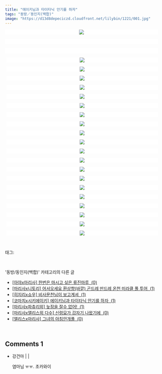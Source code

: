 ```yaml
---
title: "에이키님과 타이타닉 안기를 하자"
tags: "동방／동인지(백합)"
image: "https://d13d8depeciczd.cloudfront.net/lilybin/1221/001.jpg"
---
```

<div class="article">
<div class="area_view">
<p style="text-align: center; background: white"><img src="{{ site.imgserver12 }}/lilybin/1221/001.jpg"/><span style="color:#557a74; font-family:돋움; font-size:9pt">
</span></p><p style="text-align: justify; background: white">
 </p><p style="text-align: justify; background: white">
 </p><p style="text-align: center; background: white; margin-left: 3pt"><a href="http://img2.ruliweb.daum.net/mypi/gup/75/2670_2.jpg"><img src="{{ site.imgserver12 }}/lilybin/1221/002.jpg"/></a><span style="color:#333333; font-family:굴림; font-size:9pt">
</span></p><p style="text-align: center; background: white; margin-left: 3pt"><a href="http://img2.ruliweb.daum.net/mypi/gup/75/2670_3.jpg"><img src="{{ site.imgserver12 }}/lilybin/1221/003.jpg"/></a><span style="color:#333333; font-family:굴림; font-size:9pt">
</span></p><p style="text-align: center; background: white; margin-left: 3pt"><a href="http://img2.ruliweb.daum.net/mypi/gup/75/2670_4.jpg"><img src="{{ site.imgserver12 }}/lilybin/1221/004.jpg"/></a><span style="color:#333333; font-family:굴림; font-size:9pt">
</span></p><p style="text-align: center; background: white; margin-left: 3pt"><a href="http://img2.ruliweb.daum.net/mypi/gup/75/2670_5.jpg"><img src="{{ site.imgserver12 }}/lilybin/1221/005.jpg"/></a><span style="color:#333333; font-family:굴림; font-size:9pt">
</span></p><p style="text-align: center; background: white; margin-left: 3pt"><a href="http://img2.ruliweb.daum.net/mypi/gup/75/2670_6.jpg"><img src="{{ site.imgserver12 }}/lilybin/1221/006.jpg"/></a><span style="color:#333333; font-family:굴림; font-size:9pt">
</span></p><p style="text-align: center; background: white; margin-left: 3pt"><a href="http://img2.ruliweb.daum.net/mypi/gup/75/2670_7.jpg"><img src="{{ site.imgserver12 }}/lilybin/1221/007.jpg"/></a><span style="color:#333333; font-family:굴림; font-size:9pt">
</span></p><p style="text-align: center; background: white; margin-left: 3pt"><a href="http://img2.ruliweb.daum.net/mypi/gup/75/2670_8.jpg"><img src="{{ site.imgserver12 }}/lilybin/1221/008.jpg"/></a><span style="color:#333333; font-family:굴림; font-size:9pt">
</span></p><p style="text-align: center; background: white; margin-left: 3pt"><a href="http://img2.ruliweb.daum.net/mypi/gup/75/2670_9.jpg"><img src="{{ site.imgserver12 }}/lilybin/1221/009.jpg"/></a><span style="color:#333333; font-family:굴림; font-size:9pt">
</span></p><p style="text-align: center; background: white; margin-left: 3pt"><a href="http://img2.ruliweb.daum.net/mypi/gup/75/2670_10.jpg"><img src="{{ site.imgserver12 }}/lilybin/1221/010.jpg"/></a><span style="color:#333333; font-family:굴림; font-size:9pt">
</span></p><p style="text-align: center; background: white; margin-left: 3pt"><a href="http://img2.ruliweb.daum.net/mypi/gup/75/2670_11.jpg"><img src="{{ site.imgserver12 }}/lilybin/1221/011.jpg"/></a><span style="color:#333333; font-family:굴림; font-size:9pt">
</span></p><p style="text-align: center; background: white; margin-left: 3pt"><a href="http://img2.ruliweb.daum.net/mypi/gup/75/2670_96500.jpg"><img src="{{ site.imgserver12 }}/lilybin/1221/012.jpg"/></a><span style="color:#333333; font-family:굴림; font-size:9pt">
</span></p><p style="text-align: center; background: white; margin-left: 3pt"><a href="http://img2.ruliweb.daum.net/mypi/gup/75/2670_96501.jpg"><img src="{{ site.imgserver12 }}/lilybin/1221/013.jpg"/></a><span style="color:#333333; font-family:굴림; font-size:9pt">
</span></p><p style="text-align: center; background: white; margin-left: 3pt"><a href="http://img2.ruliweb.daum.net/mypi/gup/75/2670_96502.jpg"><img src="{{ site.imgserver12 }}/lilybin/1221/014.jpg"/></a><span style="color:#333333; font-family:굴림; font-size:9pt">
</span></p><p style="text-align: center; background: white; margin-left: 3pt"><a href="http://img2.ruliweb.daum.net/mypi/gup/75/2670_96503.jpg"><img src="{{ site.imgserver12 }}/lilybin/1221/015.jpg"/></a><span style="color:#333333; font-family:굴림; font-size:9pt">
</span></p><p style="text-align: center; background: white; margin-left: 3pt"><a href="http://img2.ruliweb.daum.net/mypi/gup/75/2670_96514.jpg"><img src="{{ site.imgserver12 }}/lilybin/1221/016.jpg"/></a><span style="color:#333333; font-family:굴림; font-size:9pt">
</span></p><p style="text-align: center; background: white; margin-left: 3pt"><a href="http://img2.ruliweb.daum.net/mypi/gup/75/2670_96515.jpg"><img src="{{ site.imgserver12 }}/lilybin/1221/017.jpg"/></a><span style="color:#333333; font-family:굴림; font-size:9pt">
</span></p><p style="text-align: center; background: white; margin-left: 3pt"><a href="http://img2.ruliweb.daum.net/mypi/gup/75/2670_96516.jpg"><img src="{{ site.imgserver12 }}/lilybin/1221/018.jpg"/></a><span style="color:#333333; font-family:굴림; font-size:9pt">
</span></p><p style="text-align: center; background: white; margin-left: 3pt"><a href="http://img2.ruliweb.daum.net/mypi/gup/75/2670_96517.jpg"><img src="{{ site.imgserver12 }}/lilybin/1221/019.jpg"/></a><span style="color:#333333; font-family:굴림; font-size:9pt">
</span></p><p style="text-align: center; background: white; margin-left: 3pt"><a href="http://img2.ruliweb.daum.net/mypi/gup/75/2670_96518.jpg"><img src="{{ site.imgserver12 }}/lilybin/1221/020.jpg"/></a><span style="color:#333333; font-family:굴림; font-size:9pt">
</span></p><p style="text-align: center; background: white; margin-left: 3pt"><a href="http://img2.ruliweb.daum.net/mypi/gup/75/2670_96519.jpg" target="_blank"></a><a href="http://img2.ruliweb.daum.net/mypi/gup/75/2670_96519.jpg"><img src="{{ site.imgserver12 }}/lilybin/1221/021.jpg"/></a></p>
</div></div><br/>
<div class="tagTrail">
<p>태그: </p>
<ul>
</ul>
</div><br/>
<div class="another">
<p>'동방/동인지(백합)' 카테고리의 다른 글</p>
<ul>
<li><a href="/lilybin_1224">
[아야x마리사] 한번은 마시고 싶은 류진마루  (0)
</a></li>
<li><a href="/lilybin_1223">
[마리사x니토리] 어서오세요 환상향(바깥) 곤드레 만드레 온천 미라클 풀 투어  (1)
</a></li>
<li><a href="/lilybin_1222">
[히지리x쇼우] 비사문천님이 보고계셔  (1)
</a></li>
<li><a href="/lilybin_1221">
[코마치x시키에이키] 에이키님과 타이타닉 안기를 하자  (1)
</a></li>
<li><a href="/lilybin_1220">
[마리사x파츄리외] 늦잠을 잘수 없어!  (1)
</a></li>
<li><a href="/lilybin_1219">
[마리사x앨리스외 다수] 신령묘가 갑자기 나왔기에  (0)
</a></li>
<li><a href="/lilybin_1218">
[앨리스x마리사] 그녀의 아침안개풀  (0)
</a></li>
</ul>
</div><br/>
<div class="comment">
<h2 class="bold">Comments <span id="commentCount1221">1</span></h2>
<div style="clear:both;">
<div id="entry1221Comment" style="display:block">
<ul class="list_reply">
<li class="rp_general" id="comment12673626">
<div class="post-comment">
<div>
<span>
<i class="fa fa-user"></i>강건마 |
                                |
                               
</span>
<p>염마님 ㅠㅠ.  초카와이 </p>

</div>
</div>
</li>
</ul>
</div>
</div>
</div><br/>
<br/>
<p id="refer"></p>
<br/>

